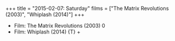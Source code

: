 +++
title = "2015-02-07: Saturday"
films = ["The Matrix Revolutions (2003)", "Whiplash (2014)"]
+++


* Film: The Matrix Revolutions (2003) 0
* Film: Whiplash (2014) {T} +
